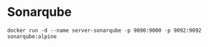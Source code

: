 # Sonarqube
```
docker run -d --name server-sonarqube -p 9090:9000 -p 9092:9092 sonarqube:alpine
```